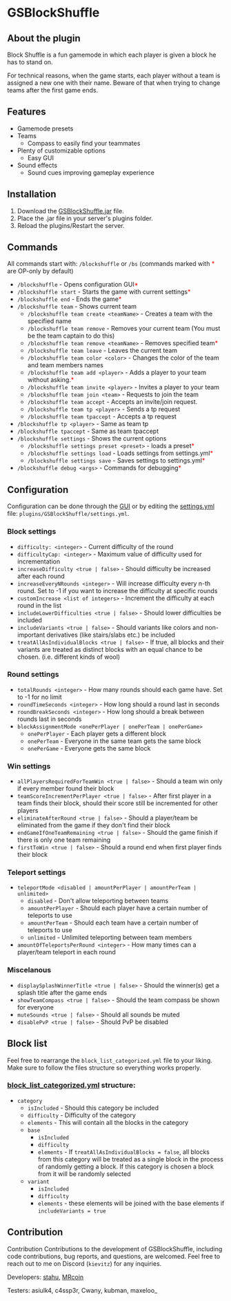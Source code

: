 # GSBlockShuffle

## About the plugin
Block Shuffle is a fun gamemode in which each player is given a block he has to stand on.

For technical reasons, when the game starts, each player without a team is assigned a new one with their name. Beware of that when trying to change teams after the first game ends.

## Features
- Gamemode presets
- Teams
  - Compass to easily find your teammates
- Plenty of customizable options
  - Easy GUI
- Sound effects
  - Sound cues improving gameplay experience

## Installation
1. Download the [GSBlockShuffle.jar](https://github.com/stahuOfficial/GSBlockShuffle/releases/latest) file.
2. Place the .jar file in your server's plugins folder.
3. Reload the plugins/Restart the server.

## Commands
All commands start with: `/blockshuffle` or `/bs` (commands marked with <span style="color:red">*</span> are OP-only by default)
- `/blockshuffle` - Opens configuration GUI<span style="color:red">*</span>
- `/blockshuffle start` - Starts the game with current settings<span style="color:red">*</span>
- `/blockshuffle end` - Ends the game<span style="color:red">*</span>
- `/blockshuffle team` - Shows current team
  - `/blockshuffle team create <teamName>` - Creates a team with the specified name
  - `/blockshuffle team remove` - Removes your current team (You must be the team captain to do this)
  - `/blockshuffle team remove <teamName>` - Removes specified team<span style="color:red">*</span>
  - `/blockshuffle team leave` - Leaves the current team
  - `/blockshuffle team color <color>` - Changes the color of the team and team members names
  - `/blockshuffle team add <player>` - Adds a player to your team without asking.<span style="color:red">*</span>
  - `/blockshuffle team invite <player>` - Invites a player to your team
  - `/blockshuffle team join <team>` - Requests to join the team
  - `/blockshuffle team accept` - Accepts an invite/join request.
  - `/blockshuffle team tp <player>` - Sends a tp request
  - `/blockshuffle team tpaccept` - Accepts a tp request
- `/blockshuffle tp <player>` - Same as team tp
- `/blockshuffle tpaccept` - Same as team tpaccept
- `/blockshuffle settings` - Shows the current options
  - `/blockshuffle settings preset <preset>` - loads a preset<span style="color:red">*</span>
  - `/blockshuffle settings load` - Loads settings from settings.yml<span style="color:red">*</span>
  - `/blockshuffle settings save` - Saves settings to settings.yml<span style="color:red">*</span>
- `/blockshuffle debug <args>` - Commands for debugging<span style="color:red">*</span>

## Configuration
Configuration can be done through the [GUI](#commands) or by editing the [settings.yml](src/main/resources/settings.yml) file: `plugins/GSBlockShuffle/settings.yml`.
### Block settings
- `difficulty: <integer>` - Current difficulty of the round
- `difficultyCap: <integer>` - Maximum value of difficulty used for incrementation
- `increaseDifficulty <true | false>` - Should difficulty be increased after each round
- `increaseEveryNRounds <integer>` - Will increase difficulty every n-th round. Set to -1 if you want to increase the difficulty at specific rounds
- `customIncrease <list of integers>` - Increment the difficulty at each round in the list
- `includeLowerDifficulties <true | false>` - Should lower difficulties be included
- `includeVariants <true | false>` - Should variants like colors and non-important derivatives (like stairs/slabs etc.) be included
- `treatAllAsIndividualBlocks <true | false>` - If true, all blocks and their variants are treated as distinct blocks with an equal chance to be chosen. (i.e. different kinds of wool)
### Round settings
- `totalRounds <integer>` - How many rounds should each game have. Set to -1 for no limit
- `roundTimeSeconds <integer>` - How long should a round last in seconds
- `roundBreakSeconds <integer>` - How long should a break between rounds last in seconds
- `blockAssignmentMode <onePerPlayer | onePerTeam | onePerGame>`
  - `onePerPlayer` - Each player gets a different block
  - `onePerTeam` - Everyone in the same team gets the same block
  - `onePerGame` - Everyone gets the same block

### Win settings
- `allPlayersRequiredForTeamWin <true | false>` - Should a team win only if every member found their block
- `teamScoreIncrementPerPlayer <true | false>` - After first player in a team finds their block, should their score still be incremented for other players
- `eliminateAfterRound <true | false>` - Should a player/team be eliminated from the game if they don't find their block
- `endGameIfOneTeamRemaining <true | false>` - Should the game finish if there is only one team remaining
- `firstToWin <true | false>` - Should a round end when first player finds their block

### Teleport settings
- `teleportMode <disabled | amountPerPlayer | amountPerTeam | unlimited>`
  - `disabled` - Don't allow teleporting between teams
  - `amountPerPlayer` - Should each player have a certain number of teleports to use
  - `amountPerTeam` - Should each team have a certain number of teleports to use
  - `unlimited` - Unlimited teleporting between team members
- `amountOfTeleportsPerRound <integer>` - How many times can a player/team teleport in each round

### Miscelanous
- `displaySplashWinnerTitle <true | false>` - Should the winner(s) get a splash title after the game ends
- `showTeamCompass <true | false>` - Should the team compass be shown for everyone
- `muteSounds <true | false>` - Should all sounds be muted
- `disablePvP <true | false>` - Should PvP be disabled

## Block list
Feel free to rearrange the `block_list_categorized.yml` file to your liking.
Make sure to follow the files structure so everything works properly.

### [block_list_categorized.yml](src/main/resources/block_list_categorized.yml) structure:
- `category`
  - `isIncluded` - Should this category be included
  - `difficulty` - Difficulty of the category
  - `elements` - This will contain all the blocks in the category
  - `base`
    - `isIncluded`
    - `difficulty`
    - `elements` - If `treatAllAsIndividualBlocks = false`, all blocks from this category will be treated as a single block in the process of randomly getting a block. If this category is chosen a block from it will be randomly selected
  - `variant`
    - `isIncluded`
    - `difficulty`
    - `elements` - these elements will be joined with the base elements if `includeVariants = true`

## Contribution
Contribution
Contributions to the development of GSBlockShuffle, including code contributions, bug reports, and questions, are welcomed. Feel free to reach out to me on Discord (`kievitz`) for any inquiries.

Developers: [stahu](https://github.com/StanislawStankiewicz), [MRcoin](https://github.com/MRcoin2)

Testers: asiulk4, c4ssp3r, Cwany, kubman, maxeloo_